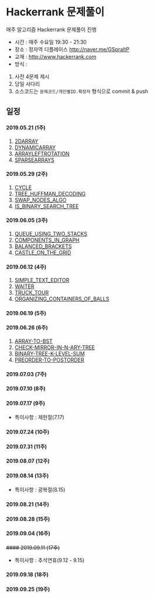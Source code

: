 # Hackerrank 문제풀이
매주 알고리즘 Hackerrank 문제풀이 진행

- 시간 : 매주 수요일 19:30 - 21:30
- 장소 : 정자역 디플레이스 http://naver.me/GSpraltP
- 교재 : http://www.hackerrank.com
- 방식 :
1. 사전 4문제 제시
2. 당일 사다리
3. 소스코드는 `문제코드/개인별ID.확장자` 형식으로 commit & push

## 일정
#### 2019.05.21 (1주)
1. [2DARRAY](https://www.hackerrank.com/challenges/2d-array/problem)
2. [DYNAMICARRAY](https://www.hackerrank.com/challenges/dynamic-array/problem)
3. [ARRAYLEFTROTATION](https://www.hackerrank.com/challenges/array-left-rotation/problem)
4. [SPARSEARRAYS](https://www.hackerrank.com/challenges/sparse-arrays/problem)

#### 2019.05.29 (2주)
1. [CYCLE](https://www.hackerrank.com/challenges/detect-whether-a-linked-list-contains-a-cycle/problem)
2. [TREE_HUFFMAN_DECODING](https://www.hackerrank.com/challenges/tree-huffman-decoding/problem)
3. [SWAP_NODES_ALGO](https://www.hackerrank.com/challenges/swap-nodes-algo/problem)
4. [IS_BINARY_SEARCH_TREE](https://www.hackerrank.com/challenges/is-binary-search-tree/problem)

#### 2019.06.05 (3주)
1. [QUEUE_USING_TWO_STACKS](https://www.hackerrank.com/challenges/queue-using-two-stacks/problem)
2. [COMPONENTS_IN_GRAPH](https://www.hackerrank.com/challenges/components-in-graph/problem)
3. [BALANCED_BRACKETS](https://www.hackerrank.com/challenges/balanced-brackets/problem)
4. [CASTLE_ON_THE_GRID](https://www.hackerrank.com/challenges/castle-on-the-grid/problem)

#### 2019.06.12 (4주)
1. [SIMPLE_TEXT_EDITOR](https://www.hackerrank.com/challenges/simple-text-editor/problem)
2. [WAITER](https://www.hackerrank.com/challenges/waiter/problem)
3. [TRUCK_TOUR](https://www.hackerrank.com/challenges/truck-tour/problem)
4. [ORGANIZING_CONTAINERS_OF_BALLS](https://www.hackerrank.com/challenges/organizing-containers-of-balls/problem)

#### 2019.06.19 (5주)

#### 2019.06.26 (6주)
1. [ARRAY-TO-BST](https://practice.geeksforgeeks.org/problems/array-to-bst/0)
2. [CHECK-MIRROR-IN-N-ARY-TREE](https://practice.geeksforgeeks.org/problems/check-mirror-in-n-ary-tree/0)
3. [BINARY-TREE-K-LEVEL-SUM](https://practice.geeksforgeeks.org/problems/binary-tree-k-level-sum/0)
4. [PREORDER-TO-POSTORDER](https://practice.geeksforgeeks.org/problems/preorder-to-postorder/0)

#### 2019.07.03 (7주)

#### 2019.07.10 (8주)

#### 2019.07.17 (9주)
- 특이사항 : 제헌절(7.17)

#### 2019.07.24 (10주)

#### 2019.07.31 (11주)

#### 2019.08.07 (12주)

#### 2019.08.14 (13주)
- 특이사항 : 광복절(8.15)

#### 2019.08.21 (14주)

#### 2019.08.28 (15주)

#### 2019.09.04 (16주)

~~#### 2019.09.11 (17주)~~
- 특이사항 : 추석연휴(9.12 - 9.15)

#### 2019.09.18 (18주)

#### 2019.09.25 (19주)


